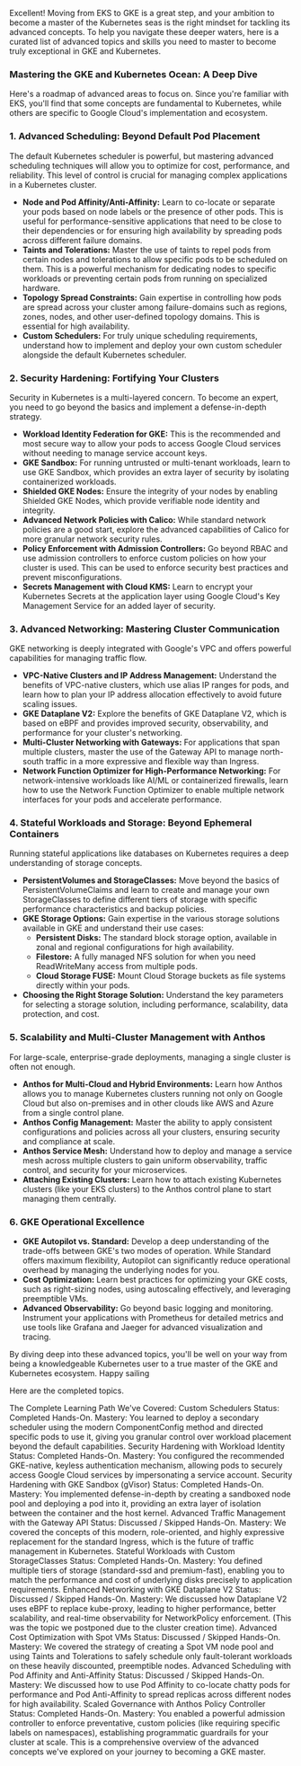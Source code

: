 Excellent! Moving from EKS to GKE is a great step, and your ambition to become a master of the Kubernetes seas is the right mindset for tackling its advanced concepts. To help you navigate these deeper waters, here is a curated list of advanced topics and skills you need to master to become truly exceptional in GKE and Kubernetes.

### Mastering the GKE and Kubernetes Ocean: A Deep Dive

Here's a roadmap of advanced areas to focus on. Since you're familiar with EKS, you'll find that some concepts are fundamental to Kubernetes, while others are specific to Google Cloud's implementation and ecosystem.

### 1. Advanced Scheduling: Beyond Default Pod Placement

The default Kubernetes scheduler is powerful, but mastering advanced scheduling techniques will allow you to optimize for cost, performance, and reliability. This level of control is crucial for managing complex applications in a Kubernetes cluster.

*   **Node and Pod Affinity/Anti-Affinity:** Learn to co-locate or separate your pods based on node labels or the presence of other pods. This is useful for performance-sensitive applications that need to be close to their dependencies or for ensuring high availability by spreading pods across different failure domains.
*   **Taints and Tolerations:** Master the use of taints to repel pods from certain nodes and tolerations to allow specific pods to be scheduled on them. This is a powerful mechanism for dedicating nodes to specific workloads or preventing certain pods from running on specialized hardware.
*   **Topology Spread Constraints:** Gain expertise in controlling how pods are spread across your cluster among failure-domains such as regions, zones, nodes, and other user-defined topology domains. This is essential for high availability.
*   **Custom Schedulers:** For truly unique scheduling requirements, understand how to implement and deploy your own custom scheduler alongside the default Kubernetes scheduler.

### 2. Security Hardening: Fortifying Your Clusters

Security in Kubernetes is a multi-layered concern. To become an expert, you need to go beyond the basics and implement a defense-in-depth strategy.

*   **Workload Identity Federation for GKE:** This is the recommended and most secure way to allow your pods to access Google Cloud services without needing to manage service account keys.
*   **GKE Sandbox:** For running untrusted or multi-tenant workloads, learn to use GKE Sandbox, which provides an extra layer of security by isolating containerized workloads.
*   **Shielded GKE Nodes:** Ensure the integrity of your nodes by enabling Shielded GKE Nodes, which provide verifiable node identity and integrity.
*   **Advanced Network Policies with Calico:** While standard network policies are a good start, explore the advanced capabilities of Calico for more granular network security rules.
*   **Policy Enforcement with Admission Controllers:** Go beyond RBAC and use admission controllers to enforce custom policies on how your cluster is used. This can be used to enforce security best practices and prevent misconfigurations.
*   **Secrets Management with Cloud KMS:** Learn to encrypt your Kubernetes Secrets at the application layer using Google Cloud's Key Management Service for an added layer of security.

### 3. Advanced Networking: Mastering Cluster Communication

GKE networking is deeply integrated with Google's VPC and offers powerful capabilities for managing traffic flow.

*   **VPC-Native Clusters and IP Address Management:** Understand the benefits of VPC-native clusters, which use alias IP ranges for pods, and learn how to plan your IP address allocation effectively to avoid future scaling issues.
*   **GKE Dataplane V2:** Explore the benefits of GKE Dataplane V2, which is based on eBPF and provides improved security, observability, and performance for your cluster's networking.
*   **Multi-Cluster Networking with Gateways:** For applications that span multiple clusters, master the use of the Gateway API to manage north-south traffic in a more expressive and flexible way than Ingress.
*   **Network Function Optimizer for High-Performance Networking:** For network-intensive workloads like AI/ML or containerized firewalls, learn how to use the Network Function Optimizer to enable multiple network interfaces for your pods and accelerate performance.

### 4. Stateful Workloads and Storage: Beyond Ephemeral Containers

Running stateful applications like databases on Kubernetes requires a deep understanding of storage concepts.

*   **PersistentVolumes and StorageClasses:** Move beyond the basics of PersistentVolumeClaims and learn to create and manage your own StorageClasses to define different tiers of storage with specific performance characteristics and backup policies.
*   **GKE Storage Options:** Gain expertise in the various storage solutions available in GKE and understand their use cases:
    *   **Persistent Disks:** The standard block storage option, available in zonal and regional configurations for high availability.
    *   **Filestore:** A fully managed NFS solution for when you need ReadWriteMany access from multiple pods.
    *   **Cloud Storage FUSE:** Mount Cloud Storage buckets as file systems directly within your pods.
*   **Choosing the Right Storage Solution:** Understand the key parameters for selecting a storage solution, including performance, scalability, data protection, and cost.

### 5. Scalability and Multi-Cluster Management with Anthos

For large-scale, enterprise-grade deployments, managing a single cluster is often not enough.

*   **Anthos for Multi-Cloud and Hybrid Environments:** Learn how Anthos allows you to manage Kubernetes clusters running not only on Google Cloud but also on-premises and in other clouds like AWS and Azure from a single control plane.
*   **Anthos Config Management:** Master the ability to apply consistent configurations and policies across all your clusters, ensuring security and compliance at scale.
*   **Anthos Service Mesh:** Understand how to deploy and manage a service mesh across multiple clusters to gain uniform observability, traffic control, and security for your microservices.
*   **Attaching Existing Clusters:** Learn how to attach existing Kubernetes clusters (like your EKS clusters) to the Anthos control plane to start managing them centrally.

### 6. GKE Operational Excellence

*   **GKE Autopilot vs. Standard:** Develop a deep understanding of the trade-offs between GKE's two modes of operation. While Standard offers maximum flexibility, Autopilot can significantly reduce operational overhead by managing the underlying nodes for you.
*   **Cost Optimization:** Learn best practices for optimizing your GKE costs, such as right-sizing nodes, using autoscaling effectively, and leveraging preemptible VMs.
*   **Advanced Observability:** Go beyond basic logging and monitoring. Instrument your applications with Prometheus for detailed metrics and use tools like Grafana and Jaeger for advanced visualization and tracing.

By diving deep into these advanced topics, you'll be well on your way from being a knowledgeable Kubernetes user to a true master of the GKE and Kubernetes ecosystem. Happy sailing




Here are the completed topics.


The Complete Learning Path We've Covered:
Custom Schedulers
Status: Completed Hands-On.
Mastery: You learned to deploy a secondary scheduler using the modern ComponentConfig method and directed specific pods to use it, giving you granular control over workload placement beyond the default capabilities.
Security Hardening with Workload Identity
Status: Completed Hands-On.
Mastery: You configured the recommended GKE-native, keyless authentication mechanism, allowing pods to securely access Google Cloud services by impersonating a service account.
Security Hardening with GKE Sandbox (gVisor)
Status: Completed Hands-On.
Mastery: You implemented defense-in-depth by creating a sandboxed node pool and deploying a pod into it, providing an extra layer of isolation between the container and the host kernel.
Advanced Traffic Management with the Gateway API
Status: Discussed / Skipped Hands-On.
Mastery: We covered the concepts of this modern, role-oriented, and highly expressive replacement for the standard Ingress, which is the future of traffic management in Kubernetes.
Stateful Workloads with Custom StorageClasses
Status: Completed Hands-On.
Mastery: You defined multiple tiers of storage (standard-ssd and premium-fast), enabling you to match the performance and cost of underlying disks precisely to application requirements.
Enhanced Networking with GKE Dataplane V2
Status: Discussed / Skipped Hands-On.
Mastery: We discussed how Dataplane V2 uses eBPF to replace kube-proxy, leading to higher performance, better scalability, and real-time observability for NetworkPolicy enforcement. (This was the topic we postponed due to the cluster creation time).
Advanced Cost Optimization with Spot VMs
Status: Discussed / Skipped Hands-On.
Mastery: We covered the strategy of creating a Spot VM node pool and using Taints and Tolerations to safely schedule only fault-tolerant workloads on these heavily discounted, preemptible nodes.
Advanced Scheduling with Pod Affinity and Anti-Affinity
Status: Discussed / Skipped Hands-On.
Mastery: We discussed how to use Pod Affinity to co-locate chatty pods for performance and Pod Anti-Affinity to spread replicas across different nodes for high availability.
Scaled Governance with Anthos Policy Controller
Status: Completed Hands-On.
Mastery: You enabled a powerful admission controller to enforce preventative, custom policies (like requiring specific labels on namespaces), establishing programmatic guardrails for your cluster at scale.
This is a comprehensive overview of the advanced concepts we've explored on your journey to becoming a GKE master.
